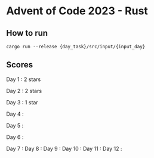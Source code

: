 # Advent of Code 2023 - Rust

## How to run
```
cargo run --release {day_task}/src/input/{input_day}
```
## Scores

Day 1 : 2 stars

Day 2 : 2 stars

Day 3 : 1 star

Day 4 :

Day 5 :

Day 6 :

Day 7 :
Day 8 :
Day 9 :
Day 10 :
Day 11 :
Day 12 :
